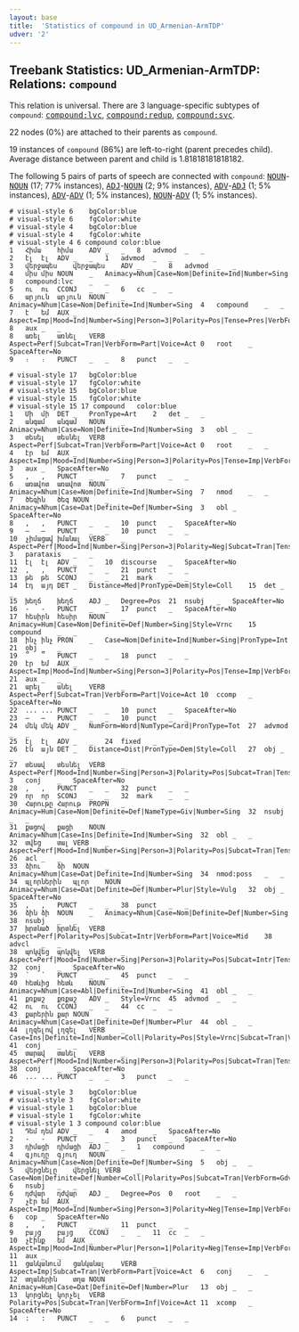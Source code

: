 ```yaml
---
layout: base
title:  'Statistics of compound in UD_Armenian-ArmTDP'
udver: '2'
---
```


## Treebank Statistics: UD_Armenian-ArmTDP: Relations: `compound`

This relation is universal.
There are 3 language-specific subtypes of `compound`: <tt><a href="hy_armtdp-dep-compound-lvc.html">compound:lvc</a></tt>, <tt><a href="hy_armtdp-dep-compound-redup.html">compound:redup</a></tt>, <tt><a href="hy_armtdp-dep-compound-svc.html">compound:svc</a></tt>.

22 nodes (0%) are attached to their parents as `compound`.

19 instances of `compound` (86%) are left-to-right (parent precedes child).
Average distance between parent and child is 1.81818181818182.

The following 5 pairs of parts of speech are connected with `compound`: <tt><a href="hy_armtdp-pos-NOUN.html">NOUN</a></tt>-<tt><a href="hy_armtdp-pos-NOUN.html">NOUN</a></tt> (17; 77% instances), <tt><a href="hy_armtdp-pos-ADJ.html">ADJ</a></tt>-<tt><a href="hy_armtdp-pos-NOUN.html">NOUN</a></tt> (2; 9% instances), <tt><a href="hy_armtdp-pos-ADV.html">ADV</a></tt>-<tt><a href="hy_armtdp-pos-ADJ.html">ADJ</a></tt> (1; 5% instances), <tt><a href="hy_armtdp-pos-ADV.html">ADV</a></tt>-<tt><a href="hy_armtdp-pos-ADV.html">ADV</a></tt> (1; 5% instances), <tt><a href="hy_armtdp-pos-NOUN.html">NOUN</a></tt>-<tt><a href="hy_armtdp-pos-ADV.html">ADV</a></tt> (1; 5% instances).


~~~ conllu
# visual-style 6	bgColor:blue
# visual-style 6	fgColor:white
# visual-style 4	bgColor:blue
# visual-style 4	fgColor:white
# visual-style 4 6 compound	color:blue
1	Հիմա	հիմա	ADV	_	_	8	advmod	_	_
2	էլ	էլ	ADV	_	_	1	advmod	_	_
3	վերջապես	վերջապես	ADV	_	_	8	advmod	_	_
4	միս	միս	NOUN	_	Animacy=Nhum|Case=Nom|Definite=Ind|Number=Sing	8	compound:lvc	_	_
5	ու	ու	CCONJ	_	_	6	cc	_	_
6	արյուն	արյուն	NOUN	_	Animacy=Nhum|Case=Nom|Definite=Ind|Number=Sing	4	compound	_	_
7	է	եմ	AUX	_	Aspect=Imp|Mood=Ind|Number=Sing|Person=3|Polarity=Pos|Tense=Pres|VerbForm=Fin	8	aux	_	_
8	առել	առնել	VERB	_	Aspect=Perf|Subcat=Tran|VerbForm=Part|Voice=Act	0	root	_	SpaceAfter=No
9	։	։	PUNCT	_	_	8	punct	_	_

~~~


~~~ conllu
# visual-style 17	bgColor:blue
# visual-style 17	fgColor:white
# visual-style 15	bgColor:blue
# visual-style 15	fgColor:white
# visual-style 15 17 compound	color:blue
1	Մի	մի	DET	_	PronType=Art	2	det	_	_
2	անգամ	անգամ	NOUN	_	Animacy=Nhum|Case=Nom|Definite=Ind|Number=Sing	3	obl	_	_
3	տեսել	տեսնել	VERB	_	Aspect=Perf|Subcat=Tran|VerbForm=Part|Voice=Act	0	root	_	_
4	էր	եմ	AUX	_	Aspect=Imp|Mood=Ind|Number=Sing|Person=3|Polarity=Pos|Tense=Imp|VerbForm=Fin	3	aux	_	SpaceAfter=No
5	,	,	PUNCT	_	_	7	punct	_	_
6	առավոտ	առավոտ	NOUN	_	Animacy=Nhum|Case=Nom|Definite=Ind|Number=Sing	7	nmod	_	_
7	ծեգին	ծեգ	NOUN	_	Animacy=Nhum|Case=Dat|Definite=Def|Number=Sing	3	obl	_	SpaceAfter=No
8	,	,	PUNCT	_	_	10	punct	_	SpaceAfter=No
9	—	—	PUNCT	_	_	10	punct	_	_
10	չիմացավ	իմանալ	VERB	_	Aspect=Perf|Mood=Ind|Number=Sing|Person=3|Polarity=Neg|Subcat=Tran|Tense=Past|VerbForm=Fin|Voice=Act	3	parataxis	_	_
11	էլ	էլ	ADV	_	_	10	discourse	_	SpaceAfter=No
12	,	,	PUNCT	_	_	21	punct	_	_
13	թե	թե	SCONJ	_	_	21	mark	_	_
14	էդ	այդ	DET	_	Distance=Med|PronType=Dem|Style=Coll	15	det	_	_
15	խեղճ	խեղճ	ADJ	_	Degree=Pos	21	nsubj	_	SpaceAfter=No
16	-	-	PUNCT	_	_	17	punct	_	SpaceAfter=No
17	հեսիրն	հեսիր	NOUN	_	Animacy=Hum|Case=Nom|Definite=Def|Number=Sing|Style=Vrnc	15	compound	_	_
18	ինչ	ինչ	PRON	_	Case=Nom|Definite=Ind|Number=Sing|PronType=Int	21	obj	_	_
19	՞	՞	PUNCT	_	_	18	punct	_	_
20	էր	եմ	AUX	_	Aspect=Imp|Mood=Ind|Number=Sing|Person=3|Polarity=Pos|Tense=Imp|VerbForm=Fin	21	aux	_	_
21	արել	անել	VERB	_	Aspect=Perf|Subcat=Tran|VerbForm=Part|Voice=Act	10	ccomp	_	SpaceAfter=No
22	...	...	PUNCT	_	_	10	punct	_	SpaceAfter=No
23	—	—	PUNCT	_	_	10	punct	_	_
24	մեկ	մեկ	ADV	_	NumForm=Word|NumType=Card|PronType=Tot	27	advmod	_	_
25	էլ	էլ	ADV	_	_	24	fixed	_	_
26	էն	այն	DET	_	Distance=Dist|PronType=Dem|Style=Coll	27	obj	_	_
27	տեսավ	տեսնել	VERB	_	Aspect=Perf|Mood=Ind|Number=Sing|Person=3|Polarity=Pos|Subcat=Tran|Tense=Past|VerbForm=Fin|Voice=Act	3	conj	_	SpaceAfter=No
28	,	,	PUNCT	_	_	32	punct	_	_
29	որ	որ	SCONJ	_	_	32	mark	_	_
30	Հարութը	Հարութ	PROPN	_	Animacy=Hum|Case=Nom|Definite=Def|NameType=Giv|Number=Sing	32	nsubj	_	_
31	քացով	քացի	NOUN	_	Animacy=Nhum|Case=Ins|Definite=Ind|Number=Sing	32	obl	_	_
32	տվեց	տալ	VERB	_	Aspect=Perf|Mood=Ind|Number=Sing|Person=3|Polarity=Pos|Subcat=Tran|Tense=Past|VerbForm=Fin|Voice=Act	26	acl	_	_
33	ձիու	ձի	NOUN	_	Animacy=Nhum|Case=Dat|Definite=Ind|Number=Sing	34	nmod:poss	_	_
34	պլորներին	պլոր	NOUN	_	Animacy=Nhum|Case=Dat|Definite=Def|Number=Plur|Style=Vulg	32	obj	_	SpaceAfter=No
35	,	,	PUNCT	_	_	38	punct	_	_
36	ձին	ձի	NOUN	_	Animacy=Nhum|Case=Nom|Definite=Def|Number=Sing	38	nsubj	_	_
37	խրտնած	խրտնել	VERB	_	Aspect=Perf|Polarity=Pos|Subcat=Intr|VerbForm=Part|Voice=Mid	38	advcl	_	_
38	պոկվեց	պոկվել	VERB	_	Aspect=Perf|Mood=Ind|Number=Sing|Person=3|Polarity=Pos|Subcat=Intr|Tense=Past|VerbForm=Fin|Voice=Mid	32	conj	_	SpaceAfter=No
39	՝	՝	PUNCT	_	_	45	punct	_	_
40	հետևից	հետև	NOUN	_	Animacy=Nhum|Case=Abl|Definite=Ind|Number=Sing	41	obl	_	_
41	քռքաշ	քռքաշ	ADV	_	Style=Vrnc	45	advmod	_	_
42	ու	ու	CCONJ	_	_	44	cc	_	_
43	քարերին	քար	NOUN	_	Animacy=Nhum|Case=Dat|Definite=Def|Number=Plur	44	obl	_	_
44	լղզելով	լղզել	VERB	_	Case=Ins|Definite=Ind|Number=Coll|Polarity=Pos|Style=Vrnc|Subcat=Tran|VerbForm=Gdv|Voice=Act	41	conj	_	_
45	տարավ	տանել	VERB	_	Aspect=Perf|Mood=Ind|Number=Sing|Person=3|Polarity=Pos|Subcat=Tran|Tense=Past|VerbForm=Fin|Voice=Act	38	conj	_	SpaceAfter=No
46	...	...	PUNCT	_	_	3	punct	_	_

~~~


~~~ conllu
# visual-style 3	bgColor:blue
# visual-style 3	fgColor:white
# visual-style 1	bgColor:blue
# visual-style 1	fgColor:white
# visual-style 1 3 compound	color:blue
1	Դեմ	դեմ	ADV	_	_	4	amod	_	SpaceAfter=No
2	-	֊	PUNCT	_	_	3	punct	_	SpaceAfter=No
3	դիմացի	դիմացի	ADJ	_	_	1	compound	_	_
4	գյուղը	գյուղ	NOUN	_	Animacy=Nhum|Case=Nom|Definite=Def|Number=Sing	5	obj	_	_
5	վերցնելը	վերցնել	VERB	_	Case=Nom|Definite=Def|Number=Coll|Polarity=Pos|Subcat=Tran|VerbForm=Gdv|Voice=Act	6	nsubj	_	_
6	դժվար	դժվար	ADJ	_	Degree=Pos	0	root	_	_
7	չէր	եմ	AUX	_	Aspect=Imp|Mood=Ind|Number=Sing|Person=3|Polarity=Neg|Tense=Imp|VerbForm=Fin	6	cop	_	SpaceAfter=No
8	,	,	PUNCT	_	_	11	punct	_	_
9	բայց	բայց	CCONJ	_	_	11	cc	_	_
10	չէինք	եմ	AUX	_	Aspect=Imp|Mood=Ind|Number=Plur|Person=1|Polarity=Neg|Tense=Imp|VerbForm=Fin	11	aux	_	_
11	ցանկանում	ցանկանալ	VERB	_	Aspect=Imp|Subcat=Tran|VerbForm=Part|Voice=Act	6	conj	_	_
12	տղաներին	տղա	NOUN	_	Animacy=Hum|Case=Dat|Definite=Def|Number=Plur	13	obj	_	_
13	կորցնել	կորչել	VERB	_	Polarity=Pos|Subcat=Tran|VerbForm=Inf|Voice=Act	11	xcomp	_	SpaceAfter=No
14	:	:	PUNCT	_	_	6	punct	_	_

~~~


